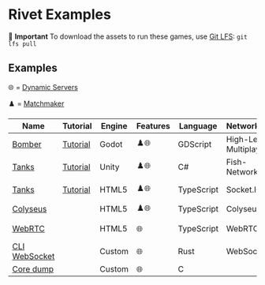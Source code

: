 # Rivet Examples

💾 **Important** To download the assets to run these games, use [Git LFS](https://git-lfs.com/): `git lfs pull`

## Examples

🌐 = [Dynamic Servers](https://rivet.gg/docs/dynamic-servers)

♟️ = [Matchmaker](https://rivet.gg/docs/matchmaker)


| Name | Tutorial | Engine | Features | Language | Networking | Rendering | Preview |
| ---- | -------- | ------ | -------- | -------- | ---------- | --------- | ------- |
| [Bomber](./godot/bomber) | [Tutorial](https://rivet.gg/learn/godot/tutorials/crash-course) | Godot | ♟️🌐 | GDScript | High-Level Multiplayer |  | ![Preview](./godot/bomber/_media/preview.png | width = 100) |
| [Tanks](./unity/tanks-fishnet) | [Tutorial](https://rivet.gg/learn/unity/tutorials/fishnet/crash-course) | Unity | ♟️🌐 | C# | Fish-Networking |  | ![Preview](./unity/tanks-fishnet/_media/preview.png | width = 100) |
| [Tanks](./html5/tanks-socketio-canvas) | [Tutorial](https://rivet.gg/learn/html5/tutorials/tanks-canvas-socketio) | HTML5 | ♟️🌐 | TypeScript | Socket.IO | Canvas | ![Preview](./html5/tanks-socketio-canvas/_media/preview.png | width = 100) |
| [Colyseus](./html5/colyseus) |  | HTML5 | ♟️🌐 | TypeScript | Colyseus |  |  |
| [WebRTC](./html5/webrtc) |  | HTML5 | 🌐 | TypeScript | WebRTC |  | ![Preview](./html5/webrtc/_media/preview.png | width = 100) |
| [CLI WebSocket](./rust/cli-websocket) |  | Custom | 🌐 | Rust | WebSocket |  |  |
| [Core dump](./c/coredump) |  | Custom | 🌐 | C |  |  |  |


